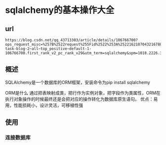 # sqlalchemy的基本操作大全
## url
```
https://blog.csdn.net/qq_43713303/article/details/106766700?ops_request_misc=%257B%2522request%255Fid%2522%253A%2522162107043216780255241544%2522%252C%2522scm%2522%253A%252220140713.130102334..%2522%257D&request_id=162107043216780255241544&biz_id=0&utm_medium=distribute.pc_search_result.none-task-blog-2~all~top_positive~default-1-106766700.first_rank_v2_pc_rank_v29&utm_term=sqlalchemy&spm=1018.2226.3001.4187
```
## 概述
SQLAlchemy是一个数据库的ORM框架，安装命令为pip install sqlalchemy

ORM是什么
通过把表映射成类，把行作为实例对象，把字段作为类属性，ORM在执行对象操作的时候最终还是会把对应的操作转化为数据库原生语句。
优点：易用，性能损耗小，设计灵活，可移植性强
## 使用

### 连接数据库

```

```